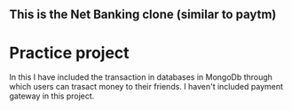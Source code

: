 ## This is the Net Banking clone (similar to paytm)
# Practice project
In this I have included the transaction in databases in MongoDb through which users can trasact money to their friends.
I haven't included payment gateway in this project.
